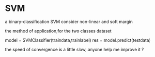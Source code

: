 # SVM
a binary-classification SVM consider non-linear and soft margin


the method of application,for the two classes dataset

model = SVMClassifier(traindata,trainlabel)
res = model.predict(testdata)

the speed of convergence is a little slow, anyone help me improve it ?
